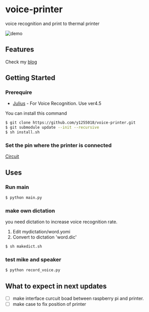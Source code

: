 # voice-printer
voice recognition and print to thermal printer

![demo](https://user-images.githubusercontent.com/319850/81499823-2dc38b00-9309-11ea-9465-19f0f2a2a8d5.gif)

## Features
Check my [blog](https://idis.dev/blog/voice-printer/)

## Getting Started

### Prerequire

* [Julius](https://julius.osdn.jp/en_index.php) - For Voice Recognition. Use ver4.5

You can install this command
```bash
$ git clone https://github.com/y1255018/voice-printer.git
$ git submodule update --init --recursive
$ sh install.sh
```

### Set the pin where the printer is connected
[Circuit](https://easyeda.com/minmax/voice-printer)


## Uses

### Run main
```bash
$ python main.py
```

### make own dictation
you need dictation to increase voice recognition rate.
1. Edit mydictation/word.yomi
2. Convert to dictation 'word.dic'
```bash
$ sh makedict.sh
```

### test mike and speaker
```bash
$ python record_voice.py
```

## What to expect in next updates

- [ ] make interface curcuit boad between raspberry pi and printer.
- [ ] make case to fix position of printer
